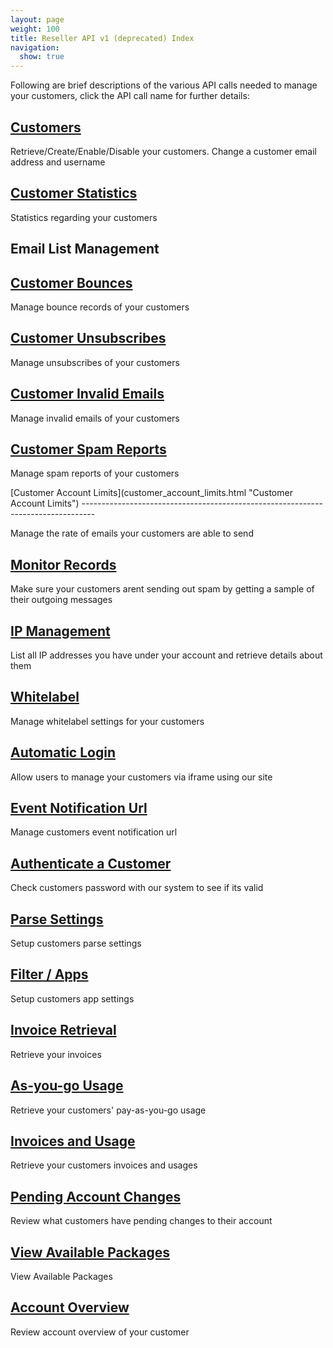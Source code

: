 ```yaml
---
layout: page
weight: 100
title: Reseller API v1 (deprecated) Index
navigation:
  show: true
---
```


Following are brief descriptions of the various API calls needed to manage your customers, click the API call name for further details:

[Customers](customer_management.html "Customer Management")
-----------------------------------------------------------

Retrieve/Create/Enable/Disable your customers. Change a customer email address and username

[Customer Statistics](customer_statistics.html "Customer Statistics")
---------------------------------------------------------------------

Statistics regarding your customers

Email List Management
---------------------

<div markdown="1">
  

[Customer Bounces](customer_bounces.html "Customer Bounces")
------------------------------------------------------------

Manage bounce records of your customers

[Customer Unsubscribes](customer_unsubscribes.html "Customer Unsubscribes")
---------------------------------------------------------------------------

Manage unsubscribes of your customers

[Customer Invalid Emails](customer_invalid_emails.html "Customer Invalid Emails")
---------------------------------------------------------------------------------

Manage invalid emails of your customers

[Customer Spam Reports](customer_spam_reports.html "Customer Spam Reports")
---------------------------------------------------------------------------

Manage spam reports of your customers

</div>
[Customer Account Limits](customer_account_limits.html "Customer Account Limits")
---------------------------------------------------------------------------------

Manage the rate of emails your customers are able to send

[Monitor Records](monitor_records.html "Monitor Records")
---------------------------------------------------------

Make sure your customers arent sending out spam by getting a sample of their outgoing messages

[IP Management](ip_management.html "IP Management")
---------------------------------------------------

List all IP addresses you have under your account and retrieve details about them

[Whitelabel](whitelabel.html "Whitelabel")
------------------------------------------

Manage whitelabel settings for your customers

[Automatic Login](automatic_login.html "Automatic Login")
---------------------------------------------------------

Allow users to manage your customers via iframe using our site

[Event Notification Url](event_notification_url.html "Event Notification Url")
------------------------------------------------------------------------------

Manage customers event notification url

[Authenticate a Customer](authenticate_a_customer.html "Authenticate a Customer")
---------------------------------------------------------------------------------

Check customers password with our system to see if its valid

[Parse Settings](parse_settings.html "Parse Settings")
------------------------------------------------------

Setup customers parse settings

[Filter / Apps](apps.html "Filter / Apps")
------------------------------------------

Setup customers app settings

[Invoice Retrieval](invoice_retrieval.html "Invoice Retrieval")
---------------------------------------------------------------

Retrieve your invoices

[As-you-go Usage](billing_retrieving_as_you_go_usage.html "as-you-go")
----------------------------------------------------------------------

Retrieve your customers' pay-as-you-go usage

[Invoices and Usage](billing_retrieving_end_users_invoices_usage.html "invoices_usage")
---------------------------------------------------------------------------------------

Retrieve your customers invoices and usages

[Pending Account Changes](pending_account_changes.html "Pending Account Changes")
---------------------------------------------------------------------------------

Review what customers have pending changes to their account

[View Available Packages](view_available_packages.html "View Available Packages")
---------------------------------------------------------------------------------

View Available Packages

[Account Overview](account_overview.html "Account Overview")
------------------------------------------------------------

Review account overview of your customer
